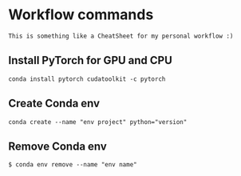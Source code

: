 # Workflow commands

```
This is something like a CheatSheet for my personal workflow :)
```
## Install PyTorch for GPU and CPU
```
conda install pytorch cudatoolkit -c pytorch
```
## Create Conda env
```
conda create --name "env project" python="version"
```
## Remove Conda env
```
$ conda env remove --name "env name"
```

